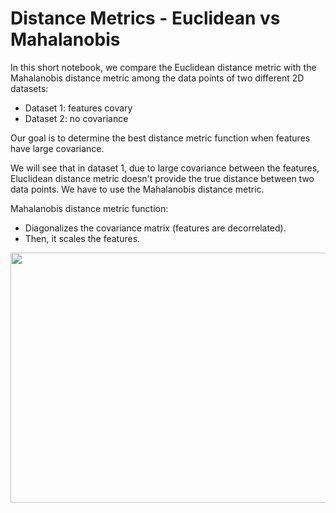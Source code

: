 # Distance Metrics - Euclidean vs Mahalanobis

In this short notebook, we compare the Euclidean distance metric with the Mahalanobis distance metric among the data points of two different 2D datasets:
- Dataset 1: features covary
- Dataset 2: no covariance

Our goal is to determine the best distance metric function when features have large covariance.

We will see that in dataset 1, due to large covariance between the features, Eluclidean distance metric doesn't provide the true distance between two data points. We have to use the Mahalanobis distance metric.

Mahalanobis distance metric function: 
- Diagonalizes the covariance matrix (features are decorrelated).
- Then, it scales the features.

<img src="http://engineering.unl.edu/images/uploads/Mahalanobis.png" width=800, height=400>
